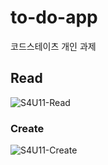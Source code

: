 # to-do-app
코드스테이츠 개인 과제

## Read
![S4U11-Read](https://user-images.githubusercontent.com/67787776/217709361-3b129f1d-d9af-4ee9-82ec-5659adbec983.gif)

### Create
![S4U11-Create](https://user-images.githubusercontent.com/67787776/217712742-fc14b7f1-3729-45c8-9788-271253832a68.gif)
